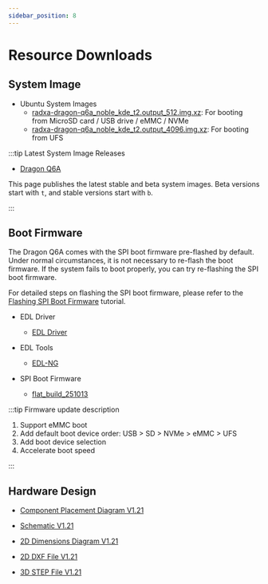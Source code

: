 ```yaml
---
sidebar_position: 8
---
```


# Resource Downloads

## System Image

- Ubuntu System Images
  - [radxa-dragon-q6a_noble_kde_t2.output_512.img.xz](https://github.com/radxa-build/radxa-dragon-q6a/releases/download/rsdk-t2/radxa-dragon-q6a_noble_kde_t2.output_512.img.xz): For booting from MicroSD card / USB drive / eMMC / NVMe
  - [radxa-dragon-q6a_noble_kde_t2.output_4096.img.xz](https://github.com/radxa-build/radxa-dragon-q6a/releases/download/rsdk-t2/radxa-dragon-q6a_noble_kde_t2.output_4096.img.xz): For booting from UFS

:::tip Latest System Image Releases

- [Dragon Q6A](https://github.com/radxa-build/radxa-dragon-q6a/releases)

This page publishes the latest stable and beta system images. Beta versions start with `t`, and stable versions start with `b`.

:::

## Boot Firmware

The Dragon Q6A comes with the SPI boot firmware pre-flashed by default. Under normal circumstances, it is not necessary to re-flash the boot firmware. If the system fails to boot properly, you can try re-flashing the SPI boot firmware.

For detailed steps on flashing the SPI boot firmware, please refer to the [Flashing SPI Boot Firmware](../q6a/low-dev/spi_fw/) tutorial.

- EDL Driver

  - [EDL Driver](https://dl.radxa.com/dragon/q6a/images/QUD_CustomInst_1.00.91.7.zip)

- EDL Tools

  - [EDL-NG](https://dl.radxa.com/q6a/images/edl-ng-dist.zip)

- SPI Boot Firmware

  - [flat_build_251013](https://dl.radxa.com/dragon/q6a/images/dragon-q6a_flat_build_251013.zip)

:::tip Firmware update description

1. Support eMMC boot
2. Add default boot device order: USB > SD > NVMe > eMMC > UFS
3. Add boot device selection
4. Accelerate boot speed

:::

## Hardware Design

- [Component Placement Diagram V1.21](https://dl.radxa.com/dragon/q6a/hw/radxa_dragon_q6a_components_placement_map_v1.21.pdf)

- [Schematic V1.21](https://dl.radxa.com/dragon/q6a/hw/radxa_dragon_q6a_schematic_v1.21.pdf)

- [2D Dimensions Diagram V1.21](https://dl.radxa.com/dragon/q6a/hw/radxa_dragon_q6a_2d_dimensions_v1.21.pdf)

- [2D DXF File V1.21](https://dl.radxa.com/dragon/q6a/hw/radxa_dragon_q6a_2d_dxf_v1.21.zip)

- [3D STEP File V1.21](https://dl.radxa.com/dragon/q6a/hw/radxa_dragon_q6a_3d_stp_v1.21.zip)
